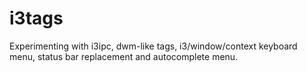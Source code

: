# i3tags
Experimenting with i3ipc, dwm-like tags, i3/window/context keyboard menu, status bar replacement and autocomplete menu.
